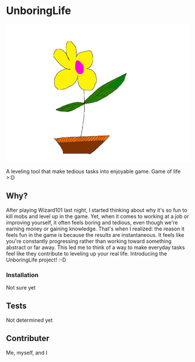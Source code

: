 # UnboringLife

<p align="center">
  <img src="inc/flower.png" />
</p>

A leveling tool that make tedious tasks into enjoyable game. Game of life >:D

## Why?

After playing Wizard101 last night, I started thinking about why it's so fun to kill mobs and level up in the game. Yet, when it comes to working at a job or improving yourself, it often feels boring and tedious, even though we're earning money or gaining knowledge.
That's when I realized: the reason it feels fun in the game is because the results are instantaneous. It feels like you're constantly progressing rather than working toward something abstract or far away.
This led me to think of a way to make everyday tasks feel like they contribute to leveling up your real life.
Introducing the UnboringLife project! :-D

### Installation

Not sure yet

## Tests

Not determined yet

## Contributer

Me, myself, and I



